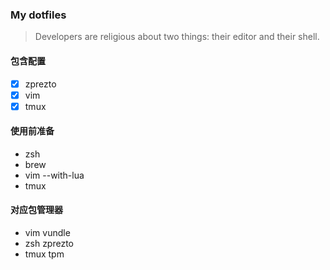 ### My dotfiles
> Developers are religious about two things: their editor and their shell.

#### 包含配置

- [x] zprezto
- [x] vim
- [x] tmux

#### 使用前准备

* zsh
* brew
* vim --with-lua
* tmux

#### 对应包管理器

* vim vundle
* zsh zprezto
* tmux tpm

